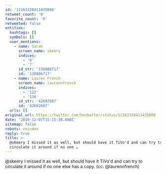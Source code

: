 ```yaml
---
id: '12163328411435008'
retweet_count: '0'
favorite_count: '0'
retweeted: false
entities:
  hashtags: []
  symbols: []
  user_mentions:
    - name: Sarah
      screen_name: skeery
      indices:
        - '0'
        - '7'
      id_str: '138886717'
      id: '138886717'
    - name: Lauren French
      screen_name: laurennfrench
      indices:
        - '122'
        - '136'
      id_str: '42692687'
      id: '42692687'
  urls: []
original_url: https://twitter.com/benbalter/status/12163328411435008
date: '2010-12-07T15:15:38.000Z'
sitemap: false
robots: noindex
reply: true
title: >-
  @skeery I missed it as well, but should have it TiVo'd and can try to
  circulate it around if no one …
---
```


@skeery I missed it as well, but should have it TiVo'd and can try to circulate it around if no one else has a copy. (cc: @laurennfrench)